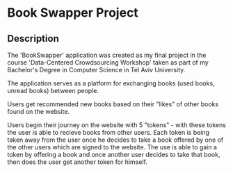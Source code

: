 # Book Swapper Project
## Description
The 'BookSwapper' application was created as my final project in the course 'Data-Centered Crowdsourcing Workshop' taken as part of my Bachelor's Degree in Computer Science in Tel Aviv University.

The application serves as a platform for exchanging books (used books, unread books) between people.

Users get recommended new books based on their "likes" of other books found on the website.

Users begin their journey on the website with 5 "tokens" - with these tokens the user is able to recieve books from other users. Each token is being taken away from the user once he decides to take a book offered by one of the other users which are signed to the website.
The use is able to gain a token by offering a book and once another user decides to take that book, then does the user get another token for himself.

